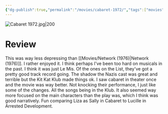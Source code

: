 ```yaml
---
{"dg-publish":true,"permalink":"/movies/cabaret-1972/","tags":["movies"],"created":"2024-02-20","updated":"2025-03-13"}
---
```



![Cabaret 1972.jpg|200](/img/user/Attachments/Cabaret%201972.jpg)

# Review

This was way less depressing than [[Movies/Network (1976)\|Network (1976)]]. I rather enjoyed it. I think perhaps I've been too hard on musicals in the past. I think it was just Le Mis. Of the ones on the List, they've got a pretty good track record going. The shadow the Nazis cast was great and terrible but the Kit Kat Klub made things ok. I saw cabaret in theater once and the movie was way better. Not knocking their performance, I just like some of the changes. All the songs being in the Klub. It also seemed way more focused on the main characters than the play was, which I think was good narratively. Fun comparing Liza as Sally in Cabaret to Lucille in Arrested Development.

